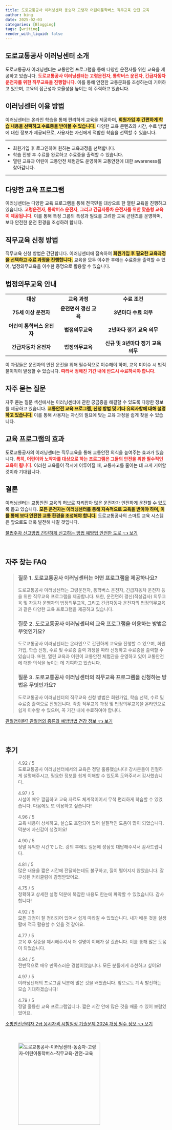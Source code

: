 ```yaml
---
title: 도로교통공사 이러닝센터 동승자 고령자 어린이통학버스 직무교육 안전 교육
author: bing
date: 2025-02-03
categories: [Blogging]
tags: [writing]
render_with_liquid: false
---
```



<h2 id='도로교통공사 이러닝센터 소개'>도로교통공사 이러닝센터 소개</h2>

<p>도로교통공사 이러닝센터는 교통안전 프로그램을 통해 다양한 운전자를 위한 교육을 제공하고 있습니다. <b><span style="color: #ee2323;">도로교통공사 이러닝센터는 고령운전자, 통학버스 운전자, 긴급자동차 운전자를 위한 직무교육을 진행합니다.</span></b> 이를 통해 안전한 교통문화를 조성하는데 기여하고 있으며, 교육의 접근성과 효율성을 높이는 데 주력하고 있습니다.</p>

<h2 id='이러닝센터 이용 방법'>이러닝센터 이용 방법</h2>

<p>이러닝센터는 온라인 학습을 통해 편리하게 교육을 제공하며, <b><span style="background-color: #ffe066;">회원가입 후 간편하게 학습 내용을 선택하고 수료증을 받아볼 수 있습니다.</span></b> 다양한 교육 콘텐츠와 시간, 수료 방법에 대한 정보가 제공되므로, 사용자는 자신에게 적합한 학습을 선택할 수 있습니다.</p>

<hr />

<ul>
    <li>회원가입 후 로그인하여 원하는 교육과정을 선택합니다.</li>
    <li>학습 진행 후 수료를 완료하고 수료증을 출력할 수 있습니다.</li>
    <li>열린 교육과 어린이 교통안전 체험관도 운영하여 교통안전에 대한 awareness를 찾아갑니다.</li>
</ul>

<hr />

<h2 id='다양한 교육 프로그램'>다양한 교육 프로그램</h2>

<p>이러닝센터는 다양한 교육 프로그램을 통해 전국민을 대상으로 한 열린 교육을 진행하고 있습니다. <b><span style="color: #ee2323;">고령운전자, 통학버스 운전자, 그리고 긴급자동차 운전자를 위한 맞춤형 교육이 제공됩니다.</span></b> 이를 통해 특정 그룹의 특성과 필요를 고려한 교육 콘텐츠를 운영하며, 보다 안전한 운전 환경을 조성하려 합니다.</p>

<h2 id='직무교육 신청 방법'>직무교육 신청 방법</h2>

<p>직무교육 신청 방법은 간단합니다. 이러닝센터에 접속하여 <b><span style="background-color: #ffe066;">회원가입 후 필요한 교육과정을 선택하고 수료 과정을 진행합니다.</span></b> 교육을 모두 이수한 후에는 수료증을 출력할 수 있어, 법정의무교육을 이수한 증명으로 활용할 수 있습니다.</p>

<h2 id='법정의무교육 안내'>법정의무교육 안내</h2>

<table>
    <tr>
        <td style="text-align: center; height: 17px;"><b>대상</b></td>
        <td style="text-align: center; height: 17px;"><b>교육 과정</b></td>
        <td style="text-align: center; height: 17px;"><b>수료 조건</b></td>
    </tr>
    <tr>
        <td style="text-align: center; height: 17px;"><b>75세 이상 운전자</b></td>
        <td style="text-align: center; height: 17px;"><b>운전면허 갱신 교육</b></td>
        <td style="text-align: center; height: 17px;"><b>3년마다 수료 의무</b></td>
    </tr>
    <tr>
        <td style="text-align: center; height: 17px;"><b>어린이 통학버스 운전자</b></td>
        <td style="text-align: center; height: 17px;"><b>법정의무교육</b></td>
        <td style="text-align: center; height: 17px;"><b>2년마다 정기 교육 의무</b></td>
    </tr>
    <tr>
        <td style="text-align: center; height: 17px;"><b>긴급자동차 운전자</b></td>
        <td style="text-align: center; height: 17px;"><b>법정의무교육</b></td>
        <td style="text-align: center; height: 17px;"><b>신규 및 3년마다 정기 교육 의무</b></td>
    </tr>
</table>

<p>이 과정들은 운전자의 안전 운전을 위해 필수적으로 이수해야 하며, 교육 미이수 시 법적 불이익이 발생할 수 있습니다. <b><span style="color: #ee2323;">따라서 정해진 기간 내에 반드시 수료하셔야 합니다.</span></b></p>

<h2 id='자주 묻는 질문'>자주 묻는 질문</h2>

<p>자주 묻는 질문 섹션에서는 이러닝센터에 관한 궁금증을 해결할 수 있도록 다양한 정보를 제공하고 있습니다. <b><span style="background-color: #ffe066;">교통안전 교육 프로그램, 신청 방법 및 기타 유의사항에 대해 설명하고 있습니다.</span></b> 이를 통해 사용자는 자신의 필요에 맞는 교육 과정을 쉽게 찾을 수 있습니다.</p>

<h2 id='교육 프로그램의 효과'>교육 프로그램의 효과</h2>

<p>도로교통공사의 이러닝센터는 직무교육을 통해 교통안전 의식을 높여주는 효과가 있습니다. <b><span style="color: #ee2323;">특히, 어린이와 노약자를 대상으로 하는 프로그램은 그들의 안전을 위한 필수적인 교육이 됩니다.</span></b> 이러한 교육들이 적시에 이루어질 때, 교통사고를 줄이는 데 크게 기여할 것이라 기대됩니다.</p>

<h2 id='결론'>결론</h2>

<p>이러닝센터는 교통안전 교육의 허브로 자리잡아 많은 운전자가 안전하게 운전할 수 있도록 돕고 있습니다. <b><span style="background-color: #ffe066;">모든 운전자는 이러닝센터를 통해 지속적으로 교육을 받아야 하며, 이를 통해 보다 안전한 교통 환경을 조성해야 합니다.</span></b> 도로교통공사의 스마트 교육 시스템은 앞으로도 더욱 발전해 나갈 것입니다.</p>


<p><a class="click-button" title="불법주차 신고방법 간단하게 신고하는 방법 예방법 안전한 도로" href="https://afficreate.github.io/posts/%EB%B6%88%EB%B2%95%EC%A3%BC%EC%B0%A8-%EC%8B%A0%EA%B3%A0%EB%B0%A9%EB%B2%95-%EA%B0%84%EB%8B%A8%ED%95%98%EA%B2%8C-%EC%8B%A0%EA%B3%A0%ED%95%98%EB%8A%94-%EB%B0%A9%EB%B2%95-%EC%98%88%EB%B0%A9%EB%B2%95-%EC%95%88%EC%A0%84%ED%95%9C-%EB%8F%84%EB%A1%9C/" rel="dofollow">불법주차 신고방법 간단하게 신고하는 방법 예방법 안전한 도로 👈 보기</a></p><br>
<h2 id='자주_찾는_FAQ'>자주 찾는 FAQ</h2>
<div itemscope="" itemtype="https://schema.org/FAQPage"> 
<blockquote> 
<div itemscope="" itemprop="mainEntity" itemtype="https://schema.org/Question"> 
<h3 itemprop="name">질문 1. 도로교통공사 이러닝센터는 어떤 프로그램을 제공하나요?</h3> 
<div itemscope="" itemprop="acceptedAnswer" itemtype="https://schema.org/Answer"> 
<span itemprop="text"> 
<p>도로교통공사 이러닝센터는 고령운전자, 통학버스 운전자, 긴급자동차 운전자 등을 위한 직무교육 프로그램을 제공합니다. 또한, 운전면허 갱신(적성검사) 의무교육 및 자동차 운행자의 법정의무교육, 그리고 긴급자동차 운전자의 법정의무교육과 같은 다양한 교육 프로그램을 제공하고 있습니다.</p> 
</span> 
</div> 
</div> 
<div itemscope="" itemprop="mainEntity" itemtype="https://schema.org/Question"> 
<h3 itemprop="name">질문 2. 도로교통공사 이러닝센터의 교육 프로그램을 이용하는 방법은 무엇인가요?</h3> 
<div itemscope="" itemprop="acceptedAnswer" itemtype="https://schema.org/Answer"> 
<span itemprop="text"> 
<p>도로교통공사 이러닝센터는 온라인으로 간편하게 교육을 진행할 수 있으며, 회원가입, 학습 신청, 수료 및 수료증 출력 과정을 따라 신청하고 수료증을 출력할 수 있습니다. 또한, 열린 교육과 어린이 교통안전 체험관을 운영하고 있어 교통안전에 대한 의식을 높이는 데 기여하고 있습니다.</p> 
</span> 
</div> 
</div> 
<div itemscope="" itemprop="mainEntity" itemtype="https://schema.org/Question"> 
<h3 itemprop="name">질문 3. 도로교통공사 이러닝센터의 직무교육 프로그램을 신청하는 방법은 무엇인가요?</h3> 
<div itemscope="" itemprop="acceptedAnswer" itemtype="https://schema.org/Answer"> 
<span itemprop="text"> 
<p>도로교통공사 이러닝센터의 직무교육 신청 방법은 회원가입, 학습 선택, 수료 및 수료증 출력으로 진행됩니다. 각종 직무교육 과정 및 법정의무교육을 온라인으로 쉽게 이수할 수 있으며, 꼭 기간 내에 수료하여야 합니다.</p> 
</span> 
</div> 
</div> 
</blockquote> 
</div>
<p><a class="click-button" title="관절염이란? 관절염의 종류와 예방방법 건강 정보" href="https://afficreate.github.io/posts/%EA%B4%80%EC%A0%88%EC%97%BC%EC%9D%B4%EB%9E%80-%EA%B4%80%EC%A0%88%EC%97%BC%EC%9D%98-%EC%A2%85%EB%A5%98%EC%99%80-%EC%98%88%EB%B0%A9%EB%B0%A9%EB%B2%95-%EA%B1%B4%EA%B0%95-%EC%A0%95%EB%B3%B4/" rel="dofollow">관절염이란? 관절염의 종류와 예방방법 건강 정보 👈 보기</a></p><br>
<h2 id='후기'>후기</h2>
<div itemscope itemtype="https://schema.org/Product">
  <blockquote>
  <div itemprop="review" itemscope itemtype="https://schema.org/Review">
      <div itemprop="reviewRating" itemscope itemtype="https://schema.org/Rating"> <span itemprop="ratingValue">4.92</span> / <span itemprop="bestRating">5</span> </div>
      <span itemprop="reviewBody">도로교통공사 이러닝센터에서의 교육은 정말 훌륭했습니다! 강사분들이 친절하게 설명해주시고, 필요한 정보를 쉽게 이해할 수 있도록 도와주셔서 감사했습니다.</span>
  </div>
  <br>
  <div itemprop="review" itemscope itemtype="https://schema.org/Review">
      <div itemprop="reviewRating" itemscope itemtype="https://schema.org/Rating"> <span itemprop="ratingValue">4.97</span> / <span itemprop="bestRating">5</span> </div>
      <span itemprop="reviewBody">시설이 매우 깔끔하고 교육 자료도 체계적이어서 무척 편리하게 학습할 수 있었습니다. 다음에도 또 이용하고 싶습니다!</span>
  </div>
  <br>
  <div itemprop="review" itemscope itemtype="https://schema.org/Review">
      <div itemprop="reviewRating" itemscope itemtype="https://schema.org/Rating"> <span itemprop="ratingValue">4.96</span> / <span itemprop="bestRating">5</span> </div>
      <span itemprop="reviewBody">교육 내용이 상세하고, 실습도 포함되어 있어 실질적인 도움이 많이 되었습니다. 덕분에 자신감이 생겼어요!</span>
  </div>
  <br>
  <div itemprop="review" itemscope itemtype="https://schema.org/Review">
      <div itemprop="reviewRating" itemscope itemtype="https://schema.org/Rating"> <span itemprop="ratingValue">4.90</span> / <span itemprop="bestRating">5</span> </div>
      <span itemprop="reviewBody">정말 유익한 시간でした. 강의 후에도 질문에 성심껏 대답해주셔서 감사드립니다.</span>
  </div>
  <br>
  <div itemprop="review" itemscope itemtype="https://schema.org/Review">
      <div itemprop="reviewRating" itemscope itemtype="https://schema.org/Rating"> <span itemprop="ratingValue">4.81</span> / <span itemprop="bestRating">5</span> </div>
      <span itemprop="reviewBody">많은 내용을 짧은 시간에 전달하는데도 불구하고, 질이 떨어지지 않았습니다. 잘 구성된 커리큘럼에 감명받았어요.</span>
  </div>
  <br>
  <div itemprop="review" itemscope itemtype="https://schema.org/Review">
      <div itemprop="reviewRating" itemscope itemtype="https://schema.org/Rating"> <span itemprop="ratingValue">4.75</span> / <span itemprop="bestRating">5</span> </div>
      <span itemprop="reviewBody">정확하고 상세한 설명 덕분에 복잡한 내용도 한눈에 파악할 수 있었습니다. 감사합니다!</span>
  </div>
  <br>
  <div itemprop="review" itemscope itemtype="https://schema.org/Review">
      <div itemprop="reviewRating" itemscope itemtype="https://schema.org/Rating"> <span itemprop="ratingValue">4.92</span> / <span itemprop="bestRating">5</span> </div>
      <span itemprop="reviewBody">모든 과정이 잘 정리되어 있어서 쉽게 따라갈 수 있었습니다. 내가 배운 것을 실생활에 적극 활용할 수 있을 것 같아요.</span>
  </div>
  <br>
  <div itemprop="review" itemscope itemtype="https://schema.org/Review">
      <div itemprop="reviewRating" itemscope itemtype="https://schema.org/Rating"> <span itemprop="ratingValue">4.77</span> / <span itemprop="bestRating">5</span> </div>
      <span itemprop="reviewBody">교육 후 실증을 제시해주셔서 더 설명이 이해가 잘 갔습니다. 이를 통해 많은 도움이 되었습니다.</span>
  </div>
  <br>
  <div itemprop="review" itemscope itemtype="https://schema.org/Review">
      <div itemprop="reviewRating" itemscope itemtype="https://schema.org/Rating"> <span itemprop="ratingValue">4.94</span> / <span itemprop="bestRating">5</span> </div>
      <span itemprop="reviewBody">전반적으로 매우 만족스러운 경험이었습니다. 모든 분들에게 추천하고 싶어요!</span>
  </div>
  <br>
  <div itemprop="review" itemscope itemtype="https://schema.org/Review">
      <div itemprop="reviewRating" itemscope itemtype="https://schema.org/Rating"> <span itemprop="ratingValue">4.97</span> / <span itemprop="bestRating">5</span> </div>
      <span itemprop="reviewBody">이러닝센터의 프로그램 덕분에 많은 것을 배웠습니다. 앞으로도 계속 발전하는 모습 기대하겠습니다!</span>
  </div>
  <br>
  <div itemprop="review" itemscope itemtype="https://schema.org/Review">
      <div itemprop="reviewRating" itemscope itemtype="https://schema.org/Rating"> <span itemprop="ratingValue">4.79</span> / <span itemprop="bestRating">5</span> </div>
      <span itemprop="reviewBody">정말 훌륭한 교육 프로그램입니다. 짧은 시간 안에 많은 것을 배울 수 있어 보람있었어요.</span>
  </div>
  </blockquote>
</div>
<p><a class="click-button" title="소방안전관리자 2급 응시자격 시험일정 기출문제 2024 개정 필수 정보" href="https://afficreate.github.io/posts/%EC%86%8C%EB%B0%A9%EC%95%88%EC%A0%84%EA%B4%80%EB%A6%AC%EC%9E%90-2%EA%B8%89-%EC%9D%91%EC%8B%9C%EC%9E%90%EA%B2%A9-%EC%8B%9C%ED%97%98%EC%9D%BC%EC%A0%95-%EA%B8%B0%EC%B6%9C%EB%AC%B8%EC%A0%9C-2024-%EA%B0%9C%EC%A0%95-%ED%95%84%EC%88%98-%EC%A0%95%EB%B3%B4/" rel="dofollow">소방안전관리자 2급 응시자격 시험일정 기출문제 2024 개정 필수 정보 👈 보기</a></p><br>
<figure class="image"><img src="https://afficreate.github.io/assets/img/thumbnail/도로교통공사-이러닝센터-동승자-고령자-어린이통학버스-직무교육-안전-교육.webp" alt="도로교통공사-이러닝센터-동승자-고령자-어린이통학버스-직무교육-안전-교육" width="256" height="256"></figure>